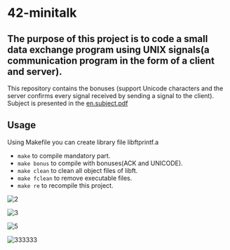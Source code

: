 # 42-minitalk
## The purpose of this project is to code a small data exchange program using UNIX signals(a communication program in the form of a client and server).

This repository contains the bonuses (support Unicode characters and the server confirms every signal received by sending a signal to the client). Subject is presented in the [en.subject.pdf](https://github.com/lavrenovamaria/42-minitalk/files/7067315/en.subject.pdf)



## Usage
Using Makefile you can create library file libftprintf.a
* `make` to compile mandatory part.
* `make bonus` to compile with bonuses(ACK and UNICODE).
* `make clean` to clean all object files of libft.
* `make fclean` to remove executable files.
* `make re` to recompile this project.

![2](https://user-images.githubusercontent.com/84707645/131961334-17bf6cfe-714a-4407-96dc-0b531b571cb4.jpg)

![3](https://user-images.githubusercontent.com/84707645/131870613-9fb04f05-9b2c-44c0-b63b-3e200c0a8069.jpg)

![5](https://user-images.githubusercontent.com/84707645/131961365-99609508-22e4-44dd-9007-a39edfc16977.jpg)

![333333](https://user-images.githubusercontent.com/84707645/131870642-96f393b4-435c-44a8-aa4d-d9d42c4fa85f.jpg)
